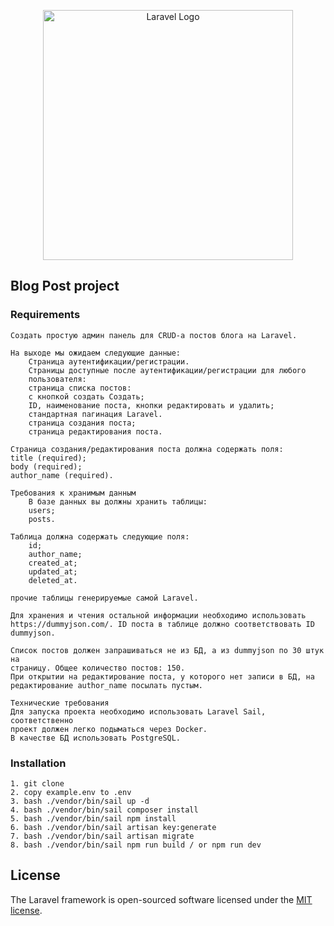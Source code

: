 <p align="center"><a href="https://laravel.com" target="_blank"><img src="https://raw.githubusercontent.com/laravel/art/master/logo-lockup/5%20SVG/2%20CMYK/1%20Full%20Color/laravel-logolockup-cmyk-red.svg" width="400" alt="Laravel Logo"></a></p>

## Blog Post project

### Requirements
~~~
Создать простую админ панель для CRUD-a постов блога на Laravel.

На выходе мы ожидаем следующие данные:
    Страница аутентификации/регистрации.
    Страницы доступные после аутентификации/регистрации для любого
    пользователя:
    страница списка постов:
    с кнопкой создать Создать;
    ID, наименование поста, кнопки редактировать и удалить;
    стандартная пагинация Laravel.
    страница создания поста;
    страница редактирования поста.

Страница создания/редактирования поста должна содержать поля:
title (required);
body (required);
author_name (required).
~~~
~~~
Требования к хранимым данным
    В базе данных вы должны хранить таблицы:
    users;
    posts. 

Таблица должна содержать следующие поля:
    id;
    author_name;
    created_at;
    updated_at;
    deleted_at.

прочие таблицы генерируемые самой Laravel.

Для хранения и чтения остальной информации необходимо использовать
https://dummyjson.com/. ID поста в таблице должно соответствовать ID
dummyjson.

Список постов должен запрашиваться не из БД, а из dummyjson по 30 штук на
страницу. Общее количество постов: 150.
При открытии на редактирование поста, у которого нет записи в БД, на
редактирование author_name посылать пустым.

~~~
~~~
Технические требования
Для запуска проекта необходимо использовать Laravel Sail, соответственно
проект должен легко подыматься через Docker.
В качестве БД использовать PostgreSQL.
~~~


### Installation
~~~
1. git clone
2. copy example.env to .env
3. bash ./vendor/bin/sail up -d
4. bash ./vendor/bin/sail composer install
5. bash ./vendor/bin/sail npm install
6. bash ./vendor/bin/sail artisan key:generate
7. bash ./vendor/bin/sail artisan migrate
8. bash ./vendor/bin/sail npm run build / or npm run dev
~~~

## License

The Laravel framework is open-sourced software licensed under the [MIT license](https://opensource.org/licenses/MIT).
